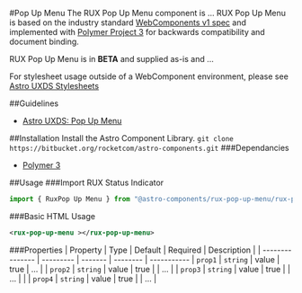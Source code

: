 #Pop Up Menu
The RUX Pop Up Menu component is … RUX Pop Up Menu is based on the industry standard [WebComponents v1 spec](https://html.spec.whatwg.org/multipage/custom-elements.html) and implemented with [Polymer Project 3](https://www.polymer-project.org) for backwards compatibility and document binding.

RUX Pop Up Menu is in **BETA** and supplied as-is and …

For stylesheet usage outside of a WebComponent environment, please see [Astro UXDS Stylesheets](https://bitbucket.org/rocketcom/astro-styles)

##Guidelines

* [Astro UXDS: Pop Up Menu](http://www.astrouxds.com/library/pop-up-menu)

##Installation
Install the Astro Component Library.
`git clone https://bitbucket.org/rocketcom/astro-components.git`
###Dependancies

* [Polymer 3](https://www.polymer-project.com)

##Usage
###Import RUX Status Indicator

```javascript
import { RuxPop Up Menu } from "@astro-components/rux-pop-up-menu/rux-pop-up-menu.js";
```

###Basic HTML Usage

```xml
<rux-pop-up-menu ></rux-pop-up-menu>
```

###Properties
| Property | Type | Default | Required | Description |
| --------------- | --------- | ------- | -------- | -----------
| `prop1` | `string` | value | true | … |
| `prop2` | `string` | value | true | | … |
| `prop3` | `string` | value | true | | … | |
| `prop4` | `string` | value | true | | … |
